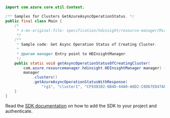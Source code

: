 ```java
import com.azure.core.util.Context;

/** Samples for Clusters GetAzureAsyncOperationStatus. */
public final class Main {
    /*
     * x-ms-original-file: specification/hdinsight/resource-manager/Microsoft.HDInsight/stable/2021-06-01/examples/GetClusterCreatingAsyncOperationStatus.json
     */
    /**
     * Sample code: Get Async Operation Status of Creating Cluster.
     *
     * @param manager Entry point to HDInsightManager.
     */
    public static void getAsyncOperationStatusOfCreatingCluster(
        com.azure.resourcemanager.hdinsight.HDInsightManager manager) {
        manager
            .clusters()
            .getAzureAsyncOperationStatusWithResponse(
                "rg1", "cluster1", "CF938302-6B4D-44A0-A6D2-C0D67E847AEC", Context.NONE);
    }
}
```

Read the [SDK documentation](https://github.com/Azure/azure-sdk-for-java/blob/azure-resourcemanager-hdinsight_1.0.0-beta.5/sdk/hdinsight/azure-resourcemanager-hdinsight/README.md) on how to add the SDK to your project and authenticate.
